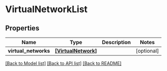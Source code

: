 # VirtualNetworkList


## Properties
Name | Type | Description | Notes
------------ | ------------- | ------------- | -------------
**virtual_networks** | [**[VirtualNetwork]**](VirtualNetwork.md) |  | [optional] 

[[Back to Model list]](../README.md#documentation-for-models) [[Back to API list]](../README.md#documentation-for-api-endpoints) [[Back to README]](../README.md)


